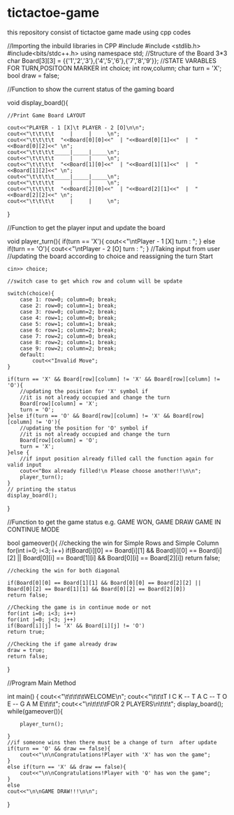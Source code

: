 # tictactoe-game
this repository consist of tictactoe game made using cpp codes



//Importing the inbuild libraries in CPP
#include <iostream>
#include <stdlib.h>
#include<bits/stdc++.h>
using namespace std;
//Structure of the Board 3*3
char Board[3][3] = {{'1','2','3'},{'4','5','6'},{'7','8','9'}};
//STATE VARABLES FOR TURN,POSITOON MARKER
int choice;
int row,column;
char turn = 'X';
bool draw = false;

//Function to show the current status of the gaming board

void display_board(){

    //Print Game Board LAYOUT

    cout<<"PLAYER - 1 [X]\t PLAYER - 2 [O]\n\n";
    cout<<"\t\t\t\t     |     |     \n";
    cout<<"\t\t\t\t  "<<Board[0][0]<<"  | "<<Board[0][1]<<"  |  "<<Board[0][2]<<" \n";
    cout<<"\t\t\t\t_____|_____|_____\n";
    cout<<"\t\t\t\t     |     |     \n";
    cout<<"\t\t\t\t  "<<Board[1][0]<<"  | "<<Board[1][1]<<"  |  "<<Board[1][2]<<" \n";
    cout<<"\t\t\t\t_____|_____|_____\n";
    cout<<"\t\t\t\t     |     |     \n";
    cout<<"\t\t\t\t  "<<Board[2][0]<<"  | "<<Board[2][1]<<"  |  "<<Board[2][2]<<" \n";
    cout<<"\t\t\t\t     |     |     \n";
}

//Function to get the player input and update the board

void player_turn(){
    if(turn == 'X'){
        cout<<"\ntPlayer - 1 [X] turn : ";
    }
    else if(turn == 'O'){
        cout<<"\ntPlayer - 2 [O] turn : ";
    }
    //Taking input from user
    //updating the board according to choice and reassigning the turn Start

    cin>> choice;

    //switch case to get which row and column will be update

    switch(choice){
        case 1: row=0; column=0; break;
        case 2: row=0; column=1; break;
        case 3: row=0; column=2; break;
        case 4: row=1; column=0; break;
        case 5: row=1; column=1; break;
        case 6: row=1; column=2; break;
        case 7: row=2; column=0; break;
        case 8: row=2; column=1; break;
        case 9: row=2; column=2; break;
        default:
            cout<<"Invalid Move";
    }

    if(turn == 'X' && Board[row][column] != 'X' && Board[row][column] != 'O'){
        //updating the position for 'X' symbol if
        //it is not already occupied and change the turn
        Board[row][column] = 'X';
        turn = 'O';
    }else if(turn == 'O' && Board[row][column] != 'X' && Board[row][column] != 'O'){
        //updating the position for 'O' symbol if
        //it is not already occupied and change the turn
        Board[row][column] = 'O';
        turn = 'X';
    }else {
        //if input position already filled call the function again for valid input
        cout<<"Box already filled!\n Please choose another!!\n\n";
        player_turn();
    }
    // printing the status
    display_board();
}

//Function to get the game status e.g. GAME WON, GAME DRAW GAME IN CONTINUE MODE

bool gameover(){
    //checking the win for Simple Rows and Simple Column
    for(int i=0; i<3; i++)
    if(Board[i][0] == Board[i][1] && Board[i][0] == Board[i][2] || Board[0][i] == Board[1][i] && Board[0][i] == Board[2][i])
    return false;

    //checking the win for both diagonal

    if(Board[0][0] == Board[1][1] && Board[0][0] == Board[2][2] || Board[0][2] == Board[1][1] && Board[0][2] == Board[2][0])
    return false;

    //Checking the game is in continue mode or not
    for(int i=0; i<3; i++)
    for(int j=0; j<3; j++)
    if(Board[i][j] != 'X' && Board[i][j] != 'O')
    return true;

    //Checking the if game already draw
    draw = true;
    return false;
}

//Program Main Method

int main()
{
    cout<<"\t\t\t\t\tWELCOME\n";
	cout<<"\t\t\tT I C K -- T A C -- T O E -- G A M E\t\t\t";
    cout<<"\n\t\t\t\tFOR 2 PLAYERS\n\t\t\t";
    display_board();
    while(gameover()){
        
        player_turn();
       
    }
    //if someone wins then there must be a change of turn  after update 
    if(turn == 'O' && draw == false){
        cout<<"\n\nCongratulations!Player with 'X' has won the game";
    }
    else if(turn == 'X' && draw == false){
        cout<<"\n\nCongratulations!Player with 'O' has won the game";
    }
    else
    cout<<"\n\nGAME DRAW!!!\n\n";
} 

